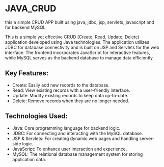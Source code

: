 # JAVA_CRUD
this a simple CRUD APP built using java, jdbc, jsp, servlets, javascript and for backend MySQL

This is a simple yet effective CRUD (Create, Read, Update, Delete) application developed using Java technologies. The application utilizes JDBC for database connectivity and is built on JSP and Servlets for the web interface. The frontend incorporates JavaScript for interactive features, while MySQL serves as the backend database to manage data efficiently.

## Key Features:
- Create: Easily add new records to the database.
- Read: View existing records with a user-friendly interface.
- Update: Modify existing records to keep data up-to-date.
- Delete: Remove records when they are no longer needed.
## Technologies Used:
- Java: Core programming language for backend logic.
- JDBC: For connecting and interacting with the MySQL database.
- JSP & Servlets: For creating dynamic web pages and handling server-side logic.
- JavaScript: To enhance user interaction and experience.
- MySQL: The relational database management system for storing application data.
